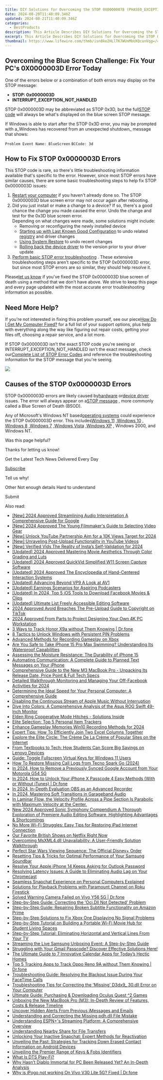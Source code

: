 ```yaml
---
title: DIY Solutions for Overcoming the STOP 0X00000078 (PHASE0_EXCEPTION) Problem in Your PC
date: 2024-08-20T11:40:09.346Z
updated: 2024-08-21T11:40:09.346Z
categories:
  - BestProducts
description: This Article Describes DIY Solutions for Overcoming the STOP 0X00000078 (PHASE0_EXCEPTION) Problem in Your PC
excerpt: This Article Describes DIY Solutions for Overcoming the STOP 0X00000078 (PHASE0_EXCEPTION) Problem in Your PC
thumbnail: https://www.lifewire.com/thmb/isn0ko2HLlTK7WUnMbUXQcunVqg=/400x300/filters:no_upscale():max_bytes(150000):strip_icc():format(webp)/blue-screen-of-death-bsod-windows-56a6faab3df78cf772913ee6.png
---
```


## Overcoming the Blue Screen Challenge: Fix Your PC's 0X0000003D Error Today
 One of the errors below or a combination of both errors may display on the STOP message:

* **STOP: 0x0000003D**
* **INTERRUPT\_EXCEPTION\_NOT\_HANDLED**

 STOP 0x0000003D may be abbreviated as STOP 0x3D, but the full[STOP code](https://www.lifewire.com/what-is-a-stop-code-2625685) will always be what's displayed on the blue screen STOP message.

 If Windows is able to start after the STOP 0x3D error, you may be prompted with a_Windows has recovered from an unexpected shutdown_ message that shows:  

 `Problem Event Name: BlueScreen`
`BCCode: 3d`

## How to Fix STOP 0x0000003D Errors

 This STOP code is rare, so there's little troubleshooting information available that's specific to the error. However, since most STOP errors have similar causes, there are some basic troubleshooting steps to help fix STOP 0x0000003D issues:

1. [Restart your computer](https://www.lifewire.com/how-to-reboot-a-computer-2624568) if you haven't already done so. The STOP 0x0000003D blue screen error may not occur again after rebooting.
2. Did you just install or make a change to a device? If so, there's a good chance the change you made caused the error. Undo the change and test for the 0x3D blue screen error.  
 Depending on what changes were made, some solutions might include:  
   * Removing or reconfiguring the newly installed device  
   * [Starting up with Last Known Good Configuration](https://www.lifewire.com/how-to-start-windows-7-using-last-known-good-configuration-2626308) to undo related [registry](https://www.lifewire.com/windows-registry-2625992) and driver changes  
   * [Using System Restore](https://www.lifewire.com/how-to-use-system-restore-in-windows-2626131) to undo recent changes  
   * [Rolling back the device driver](https://www.lifewire.com/how-to-roll-back-a-driver-in-windows-2619217) to the version prior to your driver update
3. [Perform basic STOP error troubleshooting](https://www.lifewire.com/how-to-fix-a-blue-screen-of-death-2624518) . These extensive troubleshooting steps aren't specific to the STOP 0x0000003D error, but since most STOP errors are so similar, they should help resolve it.

 Please[let us know](https://www.lifewire.com/mailto:feedback@lifewire.com) if you've fixed the STOP 0x0000003D blue screen of death using a method that we don't have above. We strive to keep this page and every page updated with the most accurate error troubleshooting information as possible.

## Need More Help?

 If you're not interested in fixing this problem yourself, see our piece[How Do I Get My Computer Fixed?](https://www.lifewire.com/how-do-i-get-my-computer-fixed-2625167) for a full list of your support options, plus help with everything along the way like figuring out repair costs, getting your files off, choosing a repair service, and a lot more.

 If STOP 0x0000003D isn't the exact STOP code you're seeing or INTERRUPT\_EXCEPTION\_NOT\_HANDLED isn't the exact message, check our[Complete List of STOP Error Codes](https://www.lifewire.com/blue-screen-error-codes-4065576) and reference the troubleshooting information for the STOP message that you're seeing.

<!-- affiliate ads begin -->
<a href="https://secure.2checkout.com/order/checkout.php?PRODS=3546200&QTY=1&AFFILIATE=108875&CART=1"><img src="http://www.binteko.com/sites/default/files/banner01_468x60a.gif" border="0"></a>
<!-- affiliate ads end -->
## Causes of the STOP 0x0000003D Errors

 STOP 0x0000003D errors are likely caused by[hardware](https://www.lifewire.com/computer-hardware-2625895) or[device driver](https://www.lifewire.com/what-is-a-device-driver-2625796) issues. The error will always appear on a[STOP message](https://www.lifewire.com/blue-screen-of-death-bsod-2625816) , more commonly called a Blue Screen of Death (BSOD).

 Any of Microsoft's Windows NT based[operating systems](https://www.lifewire.com/operating-systems-2625912) could experience the STOP 0x0000003D error. This includes[Windows 11](https://www.lifewire.com/windows-11-5188930) ,[Windows 10](https://www.lifewire.com/windows-10-2626217) , [Windows 8](https://www.lifewire.com/windows-8-2626235) ,[Windows 7](https://www.lifewire.com/windows-7-2626265) ,[Windows Vista](https://www.lifewire.com/windows-vista-2626311) ,[Windows XP](https://www.lifewire.com/windows-xp-2626354) , Windows 2000, and Windows NT.

Was this page helpful?

Thanks for letting us know!

 Get the Latest Tech News Delivered Every Day

[Subscribe](https://www.lifewire.com/#)

Tell us why!

 Other  Not enough details  Hard to understand

 Submit

<ins class="adsbygoogle"
     style="display:block"
     data-ad-format="autorelaxed"
     data-ad-client="ca-pub-7571918770474297"
     data-ad-slot="1223367746"></ins>



<ins class="adsbygoogle"
     style="display:block"
     data-ad-client="ca-pub-7571918770474297"
     data-ad-slot="8358498916"
     data-ad-format="auto"
     data-full-width-responsive="true"></ins>

<span class="atpl-alsoreadstyle">Also read:</span>
<div><ul>
<li><a href="https://remote-screen-capture.techidaily.com/new-2024-approved-streamlining-audio-interpretation-a-comprehensive-guide-for-google/"><u>[New] 2024 Approved  Streamlining Audio Interpretation  A Comprehensive Guide for Google</u></a></li>
<li><a href="https://youtube-docs.techidaily.com/024-approved-the-young-filmmakers-guide-to-selecting-video-gear/"><u>[New] 2024 Approved  The Young Filmmaker's Guide to Selecting Video Gear</u></a></li>
<li><a href="https://youtube-zero.techidaily.com/nlock-youtube-partnership-aim-for-a-10k-views-target-for-2024/"><u>[New] Unlock YouTube Partnership  Aim for a 10K Views Target for 2024</u></a></li>
<li><a href="https://facebook-video-share.techidaily.com/new-unraveling-post-upload-functionality-in-youtube-videos/"><u>[New] Unraveling Post-Upload Functionality in YouTube Videos</u></a></li>
<li><a href="https://instagram-videos.techidaily.com/new-verified-vids-the-reality-of-instas-self-validation-for-2024/"><u>[New] Verified Vids  The Reality of Insta’s Self-Validation for 2024</u></a></li>
<li><a href="https://vp-tips.techidaily.com/updated-2024-approved-mastering-movie-aesthetics-through-color-grading-and-luts/"><u>[Updated] 2024 Approved  Mastering Movie Aesthetics Through Color Grading and Luts</u></a></li>
<li><a href="https://on-screen-recording.techidaily.com/updated-2024-approved-quickvid-simplified-w11-screen-capture-software/"><u>[Updated] 2024 Approved  QuickVid  Simplified W11 Screen Capture Software</u></a></li>
<li><a href="https://vp-tips.techidaily.com/updated-2024-approved-the-encyclopedia-of-hand-centered-interaction-systems/"><u>[Updated] 2024 Approved  The Encyclopedia of Hand-Centered Interaction Systems</u></a></li>
<li><a href="https://extra-lessons.techidaily.com/updated-advancing-beyond-vp9-a-look-at-av1/"><u>[Updated] Advancing Beyond VP9  A Look at AV1</u></a></li>
<li><a href="https://fox-helps.techidaily.com/updated-earnings-scenarios-for-aspiring-podcasters/"><u>[Updated] Earnings Scenarios for Aspiring Podcasters</u></a></li>
<li><a href="https://facebook-clips.techidaily.com/updated-in-2024-top-5-ios-tools-to-download-facebook-movies-and-clips/"><u>[Updated] In 2024, Top 5 iOS Tools to Download Facebook Movies & Clips</u></a></li>
<li><a href="https://facebook-record-videos.techidaily.com/updated-ultimate-list-freely-accessible-editing-software/"><u>[Updated] Ultimate List  Freely Accessible Editing Software</u></a></li>
<li><a href="https://tiktok-video-recordings.techidaily.com/2024-approved-avoid-breaches-the-pre-upload-guide-to-copyright-on-tiktok/"><u>2024 Approved  Avoid Breaches  The Pre-Upload Guide to Copyright on TikTok</u></a></li>
<li><a href="https://some-techniques.techidaily.com/2024-approved-from-parts-to-project-designing-your-own-4k-pc-workstation/"><u>2024 Approved  From Parts to Project  Designing Your Own 4K PC Workstation</u></a></li>
<li><a href="https://android-location-track.techidaily.com/3-ways-to-track-honor-x9a-without-them-knowing-drfone-by-drfone-virtual-android/"><u>3 Ways to Track Honor X9a without Them Knowing | Dr.fone</u></a></li>
<li><a href="https://win11.techidaily.com/8-tactics-to-unlock-windows-with-persistent-pin-problems/"><u>8 Tactics to Unlock Windows with Persistent PIN Problems</u></a></li>
<li><a href="https://games-able.techidaily.com/advanced-methods-for-recording-gameplay-on-xbox/"><u>Advanced Methods for Recording Gameplay on Xbox</u></a></li>
<li><a href="https://tech-recovery.techidaily.com/are-you-safe-to-take-iphone-15-pro-max-swimming-understanding-its-waterproof-capabilities/"><u>Are You Safe to Take iPhone 15 Pro Max Swimming? Understanding Its Waterproof Capabilities</u></a></li>
<li><a href="https://tech-recovery.techidaily.com/assessing-the-moisture-resistance-the-durability-of-iphone-15/"><u>Assessing the Moisture Resistance: The Durability of iPhone 15</u></a></li>
<li><a href="https://tech-recovery.techidaily.com/automating-communication-a-complete-guide-to-planned-text-messages-on-your-iphone/"><u>Automating Communication: A Complete Guide to Planned Text Messages on Your iPhone</u></a></li>
<li><a href="https://tech-recovery.techidaily.com/comprehensive-guide-to-the-new-m3-macbook-pro-unpacking-its-release-date-price-point-and-full-tech-specs/"><u>Comprehensive Guide to the New M3 MacBook Pro - Unpacking Its Release Date, Price Point & Full Tech Specs</u></a></li>
<li><a href="https://article-tips.techidaily.com/detailed-walkthrough-monitoring-and-managing-your-off-facebook-activities-for-2024/"><u>Detailed Walkthrough  Monitoring and Managing Your Off-Facebook Activities for 2024</u></a></li>
<li><a href="https://tech-recovery.techidaily.com/determining-the-ideal-speed-for-your-personal-computer-a-comprehensive-guide/"><u>Determining the Ideal Speed for Your Personal Computer: A Comprehensive Guide</u></a></li>
<li><a href="https://tech-recovery.techidaily.com/disabling-the-continuous-stream-of-apple-music-without-interruption/"><u>Disabling the Continuous Stream of Apple Music Without Interruption</u></a></li>
<li><a href="https://hardware-tips.techidaily.com/dive-into-colors-a-comprehensive-analysis-of-the-asus-rog-swift-49-inch-monitor/"><u>Dive Into Colors: A Comprehensive Analysis of the Asus ROG Swift 49-Inch Monitor</u></a></li>
<li><a href="https://program-issues.techidaily.com/1722983115690-elden-ring-cooperative-mode-hitches-solutions-inside/"><u>Elden Ring Cooperative Mode Hitches - Solutions Inside</u></a></li>
<li><a href="https://tech-recovery.techidaily.com/elite-selection-top-5-personal-item-trackers/"><u>Elite Selection: Top 5 Personal Item Trackers</u></a></li>
<li><a href="https://visual-screen-recording.techidaily.com/enhance-gameplay-memories-win10-recording-methods-for-2024/"><u>Enhance Gameplay Memories  Win10 Recording Methods for 2024</u></a></li>
<li><a href="https://tech-recovery.techidaily.com/expert-tips-how-to-efficiently-join-two-excel-columns-together/"><u>Expert Tips: How To Efficiently Join Two Excel Columns Together</u></a></li>
<li><a href="https://tech-recovery.techidaily.com/explore-the-elite-circle-the-creme-de-la-creme-of-popular-sites-on-the-internet/"><u>Explore the Elite Circle: The Crème De La Crème of Popular Sites on the Internet</u></a></li>
<li><a href="https://tech-recovery.techidaily.com/from-textbooks-to-tech-how-students-can-score-big-savings-on-lenovo-devices/"><u>From Textbooks to Tech: How Students Can Score Big Savings on Lenovo Devices</u></a></li>
<li><a href="https://tech-recovery.techidaily.com/guide-toggle-fullscreen-virtual-keys-for-windows-11-users/"><u>Guide: Toggle Fullscreen Virtual Keys for Windows 11 Users</u></a></li>
<li><a href="https://blog-min.techidaily.com/how-to-restore-missing-call-logs-from-tecno-spark-go-2024-by-fonelab-android-recover-call-logs/"><u>How To  Restore Missing Call Logs from Tecno Spark Go (2024)</u></a></li>
<li><a href="https://android-unlock.techidaily.com/in-2024-how-to-remove-a-previously-synced-google-account-from-your-motorola-g54-5g-by-drfone-android/"><u>In 2024, How to Remove a Previously Synced Google Account from Your Motorola G54 5G</u></a></li>
<li><a href="https://iphone-unlock.techidaily.com/in-2024-how-to-unlock-your-iphone-x-passcode-4-easy-methods-with-or-without-itunes-drfone-by-drfone-ios/"><u>In 2024, How to Unlock Your iPhone X Passcode 4 Easy Methods (With or Without iTunes) | Dr.fone</u></a></li>
<li><a href="https://screen-activity-recording.techidaily.com/in-2024-in-depth-evaluation-obs-as-an-advanced-recorder/"><u>In 2024, In-Depth Evaluation  OBS as an Advanced Recorder</u></a></li>
<li><a href="https://extra-approaches.techidaily.com/in-2024-mastering-soft-transitions-in-garageband-audio/"><u>In 2024, Mastering Soft Transitions in Garageband Audio</u></a></li>
<li><a href="https://tech-savvy.techidaily.com/in-laminar-flow-the-velocity-profile-across-a-pipe-section-is-parabolic-with-maximum-velocity-at-the-center/"><u>In Laminar Flow, the Velocity Profile Across a Pipe Section Is Parabolic with Maximum Velocity at the Center.</u></a></li>
<li><a href="https://audio-editing.techidaily.com/new-2024-approved-sonic-symphony-compendium-a-thorough-exploration-of-premiere-audio-editing-software-highlighting-advantages-and-shortcomings/"><u>New 2024 Approved Sonic Symphony Compendium A Thorough Exploration of Premiere Audio Editing Software, Highlighting Advantages & Shortcomings</u></a></li>
<li><a href="https://tech-recovery.techidaily.com/no-more-wi-fi-struggles-easy-tips-for-restoring-ipad-internet-connection/"><u>No More Wi-Fi Struggles: Easy Tips for Restoring iPad Internet Connection</u></a></li>
<li><a href="https://tech-recovery.techidaily.com/our-favorite-british-shows-on-netflix-right-now/"><u>Our Favorite British Shows on Netflix Right Now</u></a></li>
<li><a href="https://tech-recovery.techidaily.com/overcoming-msxml4dll-unavailability-a-user-friendly-solution-walkthrough/"><u>Overcoming MsXML4.dll Unavailability: A User-Friendly Solution Walkthrough</u></a></li>
<li><a href="https://tech-recovery.techidaily.com/perfect-star-wars-viewing-sequence-the-official-disneyplus-order/"><u>Perfect Star Wars Viewing Sequence: The Official Disney+ Order</u></a></li>
<li><a href="https://tech-recovery.techidaily.com/resetting-tips-and-tricks-for-optimal-performance-of-your-samsung-soundbar/"><u>Resetting Tips & Tricks for Optimal Performance of Your Samsung Soundbar</u></a></li>
<li><a href="https://ios-unlock.techidaily.com/resolve-your-apple-iphone-14-keeps-asking-for-outlook-password-by-drfone-ios/"><u>Resolve Your Apple iPhone 14 Keeps Asking for Outlook Password</u></a></li>
<li><a href="https://tech-recovery.techidaily.com/resolving-latency-issues-a-guide-to-eliminating-audio-lag-on-your-chromecast/"><u>Resolving Latency Issues: A Guide to Eliminating Audio Lag on Your Chromecast</u></a></li>
<li><a href="https://tech-recovery.techidaily.com/seamless-snapchat-experience-on-personal-computers-explained/"><u>Seamless Snapchat Experience on Personal Computers Explained</u></a></li>
<li><a href="https://tech-recovery.techidaily.com/solutions-for-playback-problems-with-paramount-channel-on-roku-firestick/"><u>Solutions for Playback Problems with Paramount Channel on Roku Firestick</u></a></li>
<li><a href="https://fix-guide.techidaily.com/solved-warning-camera-failed-on-vivo-y56-5g-drfone-by-drfone-fix-android-problems-fix-android-problems/"><u>Solved Warning Camera Failed on Vivo Y56 5G | Dr.fone</u></a></li>
<li><a href="https://tech-recovery.techidaily.com/step-by-step-guide-correcting-the-ocidll-not-detected-problem/"><u>Step-by-Step Guide: Correcting the 'Oci.Dll Not Detected' Problem</u></a></li>
<li><a href="https://tech-recovery.techidaily.com/step-by-step-guide-repairing-broken-subtitle-functionality-on-amazon-prime/"><u>Step-by-Step Guide: Repairing Broken Subtitle Functionality on Amazon Prime</u></a></li>
<li><a href="https://tech-recovery.techidaily.com/step-by-step-solutions-to-fix-xbox-one-displaying-no-signal-problems/"><u>Step-by-Step Solutions to Fix Xbox One Displaying No Signal Problems</u></a></li>
<li><a href="https://tech-recovery.techidaily.com/step-by-step-tutorial-on-building-a-portable-wi-fi-movie-hub-for-student-living-spaces/"><u>Step-by-Step Tutorial on Building a Portable Wi-Fi Movie Hub for Student Living Spaces</u></a></li>
<li><a href="https://tech-recovery.techidaily.com/step-by-step-tutorial-eliminating-horizontal-and-vertical-lines-from-your-tv/"><u>Step-by-Step Tutorial: Eliminating Horizontal and Vertical Lines From Your TV</u></a></li>
<li><a href="https://tech-recovery.techidaily.com/streaming-the-live-samsung-unboxing-event-a-step-by-step-guide/"><u>Streaming the Live Samsung Unboxing Event: A Step-by-Step Guide</u></a></li>
<li><a href="https://tech-revival.techidaily.com/struggling-with-your-gmail-passcode-discover-effective-solutions-here/"><u>Struggling with Your Gmail Passcode? Discover Effective Solutions Here!</u></a></li>
<li><a href="https://tech-recovery.techidaily.com/the-ultimate-guide-to-7-innovative-calendar-apps-for-todays-hectic-homes/"><u>The Ultimate Guide to 7 Innovative Calendar Apps for Today’s Hectic Homes</u></a></li>
<li><a href="https://android-location-track.techidaily.com/top-5-tracking-apps-to-track-oppo-reno-9a-without-them-knowing-drfone-by-drfone-virtual-android/"><u>Top 5 Tracking Apps to Track Oppo Reno 9A without Them Knowing | Dr.fone</u></a></li>
<li><a href="https://tech-recovery.techidaily.com/troubleshooting-guide-resolving-the-blackout-issue-during-your-facetime-calls/"><u>Troubleshooting Guide: Resolving the Blackout Issue During Your FaceTime Calls</u></a></li>
<li><a href="https://tech-recovery.techidaily.com/troubleshooting-tips-for-correcting-the-missing-d3dx9-30dll-error-on-your-computer/"><u>Troubleshooting Tips for Correcting the 'Missing' D3dx9_ 30.dll Error on Your Computer</u></a></li>
<li><a href="https://tech-recovery.techidaily.com/ultimate-guide-purchasing-and-downloading-oculus-quest-2-games/"><u>Ultimate Guide: Purchasing & Downloading Oculus Quest ^2 Games</u></a></li>
<li><a href="https://tech-recovery.techidaily.com/unboxing-the-new-macbook-pro-m3-in-depth-review-of-features-costs-and-release-timeline/"><u>Unboxing the New MacBook Pro (M3): In-Depth Review of Features, Costs & Release Timeline</u></a></li>
<li><a href="https://tech-recovery.techidaily.com/uncover-hidden-alerts-from-previous-imessages-and-emails/"><u>Uncover Hidden Alerts From Previous iMessages and Emails</u></a></li>
<li><a href="https://tech-recovery.techidaily.com/understanding-and-correcting-the-missing-pdhdll-file-mistake/"><u>Understanding and Correcting the Missing pdh.dll File Mistake</u></a></li>
<li><a href="https://tech-recovery.techidaily.com/understanding-espnpluss-streaming-platform-a-comprehensive-overview/"><u>Understanding ESPN+'s Streaming Platform: A Comprehensive Overview</u></a></li>
<li><a href="https://windows11.techidaily.com/understanding-nearby-share-for-file-transfers/"><u>Understanding Nearby Share for File Transfers</u></a></li>
<li><a href="https://tech-recovery.techidaily.com/unlocking-your-inactive-snapchat-expert-methods-for-reactivation/"><u>Unlocking Your Inactive Snapchat: Expert Methods for Reactivation</u></a></li>
<li><a href="https://tech-recovery.techidaily.com/1722851775084-unveiling-the-past-strategies-for-tracking-down-erased-contact-information-on-android-devices/"><u>Unveiling the Past: Strategies for Tracking Down Erased Contact Information on Android Devices</u></a></li>
<li><a href="https://tech-recovery.techidaily.com/unveiling-the-premier-range-of-keys-and-fobs-identifiers/"><u>Unveiling the Premier Range of Keys & Fobs Identifiers</u></a></li>
<li><a href="https://tech-recovery.techidaily.com/what-is-dts-play-fi/"><u>What Is DTS Play-Fi?</u></a></li>
<li><a href="https://win-answers.techidaily.com/why-hasnt-diablo-immortal-for-pc-been-released-yet-an-in-depth-analysis/"><u>Why Hasn't Diablo Immortal for PC Been Released Yet? An In-Depth Analysis</u></a></li>
<li><a href="https://change-location.techidaily.com/why-is-ipogo-not-working-on-vivo-v30-lite-5g-fixed-drfone-by-drfone-virtual-android/"><u>Why is iPogo not working On Vivo V30 Lite 5G? Fixed | Dr.fone</u></a></li>
</ul></div>
